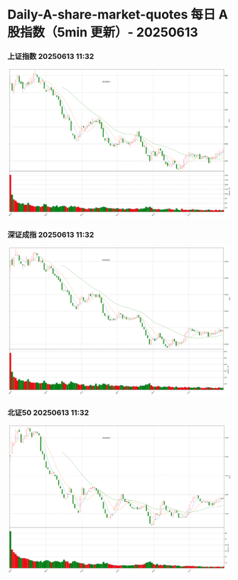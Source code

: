 
# Daily-A-share-market-quotes 每日 A 股指数（5min 更新）- 20250613

### 上证指数 20250613 11:32
![](./fig/2025/6/20250613-sh000001.png)

### 深证成指 20250613 11:32
![](./fig/2025/6/20250613-sz399001.png)

### 北证50 20250613 11:32
![](./fig/2025/6/20250613-bj899050.png)
